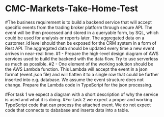 # CMC-Markets-Take-Home-Test

#The business requirement is to build a backend service that will accept specific events from the trading broker platform through secure API. The event will be then processed and stored in a queryable form, by SQL, which could be used for analysis or reports later. The aggregated data on a customer_id level should then be exposed for the CRM system in a form of Rest API. The aggregated data should be updated every time a new event arrives in near-real time.
#1 - Prepare the high-level design diagram of AWS services used to build the backend with the data flow. Try to use serverless as much as possible.
#2 - One element of the working solution should be the AWS Lambda function. This Lambda will accept the event in a json format (event.json file)  and will flatten it to a single row that could be further inserted into e.g. database.  We assume the event structure does not change. Prepare the Lambda code in TypeScript for the json processing.

#For task 1 we expect a diagram with a short description of why the service is used and what it is doing.
#For task 2 we expect a proper and working TypeScript code that can process the attached event. We do not expect code that connects to dababase and inserts data into a table.


